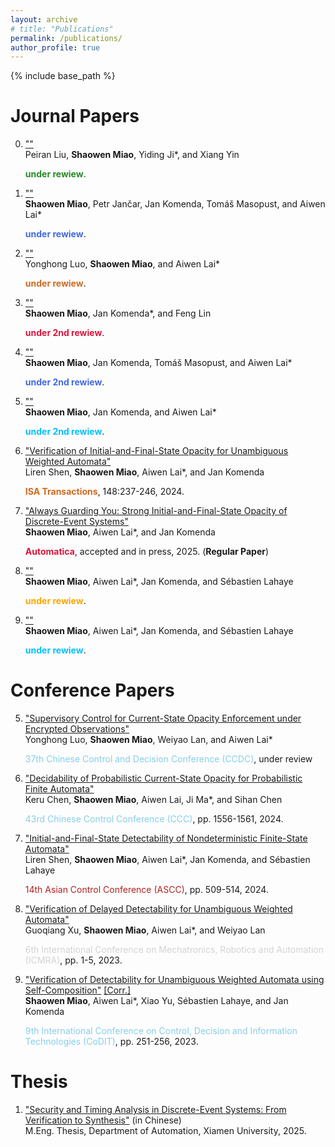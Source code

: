 ```yaml
---
layout: archive
# title: "Publications"
permalink: /publications/
author_profile: true
---
```


{% include base_path %}

# Journal Papers

0. [""]()  
   Peiran Liu, **Shaowen Miao**, Yiding Ji*, and Xiang Yin
   <div><font color="ForestGreen"><b>under rewiew</b></font>.</div>

9. [""]()  
   **Shaowen Miao**, Petr Jančar, Jan Komenda, Tom&aacute;&scaron; Masopust, and Aiwen Lai*
   <div><font color="RoyalBlue"><b>under rewiew</b></font>.</div>

8. [""]()  
   Yonghong Luo, **Shaowen Miao**, and Aiwen Lai*
   <div><font color="Chocolate"><b>under rewiew</b></font>.</div>

7. [""]()  
   **Shaowen Miao**, Jan Komenda*, and Feng Lin
   <div><font color="Crimson"><b>under 2nd rewiew</b></font>.</div>

6. [""]()  
   **Shaowen Miao**, Jan Komenda, Tom&aacute;&scaron; Masopust, and Aiwen Lai*
   <div><font color="RoyalBlue"><b>under 2nd rewiew</b></font>.</div>

5. [""]()  
   **Shaowen Miao**, Jan Komenda, and Aiwen Lai*
   <div><font color="DeepSkyBlue"><b>under 2nd rewiew</b></font>.</div>

4. ["Verification of Initial-and-Final-State Opacity for Unambiguous Weighted Automata"](https://www.sciencedirect.com/science/article/pii/S0019057824001277)  
   Liren Shen, **Shaowen Miao**, Aiwen Lai*, and Jan Komenda
   <div><font color="Chocolate"><b>ISA Transactions</b></font>, 148:237-246, 2024.</div>

3. ["Always Guarding You: Strong Initial-and-Final-State Opacity of Discrete-Event Systems"]()  
   **Shaowen Miao**, Aiwen Lai*, and Jan Komenda
   <div><font color="Crimson"><b>Automatica</b></font>, accepted and in press, 2025. (<b>Regular Paper</b>)</div>

2. [""]()  
   **Shaowen Miao**, Aiwen Lai*, Jan Komenda, and S&eacute;bastien Lahaye
   <div><font color="Orange"><b>under rewiew</b></font>.</div>

1. [""]()  
   **Shaowen Miao**, Aiwen Lai*, Jan Komenda, and S&eacute;bastien Lahaye
   <div><font color="DeepSkyBlue"><b>under rewiew</b></font>.</div>


# Conference Papers
5. ["Supervisory Control for Current-State Opacity Enforcement under Encrypted Observations"]()  
   Yonghong Luo, **Shaowen Miao**, Weiyao Lan, and Aiwen Lai*
   <div><font color="SkyBlue">37th Chinese Control and Decision Conference (CCDC)</font>, under review</div>

4. ["Decidability of Probabilistic Current-State Opacity for Probabilistic Finite Automata"](https://ieeexplore.ieee.org/document/10661575)  
   Keru Chen, **Shaowen Miao**, Aiwen Lai, Ji Ma*, and Sihan Chen
   <div><font color="SkyBlue">43rd Chinese Control Conference (CCC)</font>, pp. 1556-1561, 2024.</div>

3. ["Initial-and-Final-State Detectability of Nondeterministic Finite-State Automata"](https://ieeexplore.ieee.org/document/10665365)  
   Liren Shen, **Shaowen Miao**, Aiwen Lai*, Jan Komenda, and S&eacute;bastien Lahaye<br>
    <div><font color="FireBrick">14th Asian Control Conference (ASCC)</font>, pp. 509-514, 2024.</div>

2. ["Verification of Delayed Detectability for Unambiguous Weighted Automata"](https://ieeexplore.ieee.org/document/10708371)  
   Guoqiang Xu, **Shaowen Miao**, Aiwen Lai*, and Weiyao Lan<br>
   <div><font color="LightGrey">6th International Conference on Mechatronics, Robotics and Automation (ICMRA)</font>, pp. 1-5, 2023.</div>

1. ["Verification of Detectability for Unambiguous Weighted Automata using Self-Composition"](https://ieeexplore.ieee.org/document/10284082) <a href="https://jiro-m.github.io/papers/23CoDIT.pdf">[Corr.]</a>  
   **Shaowen Miao**, Aiwen Lai*, Xiao Yu, S&eacute;bastien Lahaye, and Jan Komenda
   <div><font color="SkyBlue">9th International Conference on Control, Decision and Information Technologies (CoDIT)</font>, pp. 251-256, 2023.</div>

# Thesis

1. ["Security and Timing Analysis in Discrete-Event Systems: From Verification to Synthesis"]() (in Chinese)  
   M.Eng. Thesis, Department of Automation, Xiamen University, 2025.